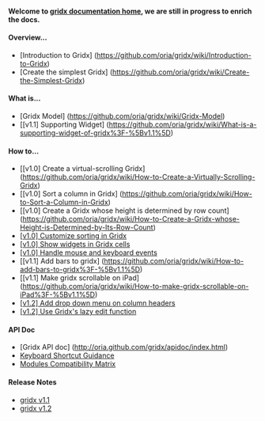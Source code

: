 #### Welcome to [gridx documentation home](https://github.com/oria/gridx/wiki), we are still in progress to enrich the docs.

#### Overview...
* [Introduction to Gridx] (https://github.com/oria/gridx/wiki/Introduction-to-Gridx)
* [Create the simplest Gridx] (https://github.com/oria/gridx/wiki/Create-the-Simplest-Gridx)

#### What is...
* [Gridx Model] (https://github.com/oria/gridx/wiki/Gridx-Model)
* [[v1.1] Supporting Widget] (https://github.com/oria/gridx/wiki/What-is-a-supporting-widget-of-gridx%3F-%5Bv1.1%5D)

#### How to...
* [[v1.0] Create a virtual-scrolling Gridx] (https://github.com/oria/gridx/wiki/How-to-Create-a-Virtually-Scrolling-Gridx)
* [[v1.0] Sort a column in Gridx] (https://github.com/oria/gridx/wiki/How-to-Sort-a-Column-in-Gridx)
* [[v1.0] Create a Gridx whose height is determined by row count] (https://github.com/oria/gridx/wiki/How-to-Create-a-Gridx-whose-Height-is-Determined-by-Its-Row-Count)
* [[v1.0] Customize sorting in Gridx](https://github.com/oria/gridx/wiki/How-to-Customize-Sorting-in-GridX%3F)
* [[v1.0] Show widgets in Gridx cells](https://github.com/oria/gridx/wiki/How-to-show-widgets-in-gridx-cells%3F)
* [[v1.0] Handle mouse and keyboard events](https://github.com/oria/gridx/wiki/How-to-handle-mouse-and-keyboard-events%3F)
* [[v1.1] Add bars to gridx] (https://github.com/oria/gridx/wiki/How-to-add-bars-to-gridx%3F-%5Bv1.1%5D)
* [[v1.1] Make gridx scrollable on iPad] (https://github.com/oria/gridx/wiki/How-to-make-gridx-scrollable-on-iPad%3F-%5Bv1.1%5D)
* [[v1.2] Add drop down menu on column headers](https://github.com/oria/gridx/wiki/Add-drop-down-menu-on-column-headers-%5Bv1.2%5D)
* [[v1.2] Use Gridx's lazy edit function ](https://github.com/oria/gridx/wiki/How-to-use-Gridx's-lazy-edit-function%3F%5Bv1.2%5D)

#### API Doc
* [Gridx API doc] (http://oria.github.com/gridx/apidoc/index.html)
* [Keyboard Shortcut Guidance](https://github.com/oria/gridx/wiki/Gridx-a11y-keyboard-guidance)
* [Modules Compatibility Matrix](http://oria.github.io/gridx/moduleCompatibility.html)

<!--
#### Programmer's Guide - Modules
* [Title Bar] (https://github.com/oria/gridx/wiki/Module---TitleBar)
* [Bar] (https://github.com/oria/gridx/wiki/Module-Bar)
* [Cell Widget] (https://github.com/oria/gridx/wiki/Module-CellWidget)
* [Edit] (https://github.com/oria/gridx/wiki/Module-Edit)
* [Select Row] (https://github.com/oria/gridx/wiki/Module-Select-Row)
* [Menu] (https://github.com/oria/gridx/wiki/Module-Menu)
* [Extended Select Row] (https://github.com/oria/gridx/wiki/Module-Extended-Select-Row)
-->

#### Release Notes
* [gridx v1.1](https://github.com/oria/gridx/wiki/Gridx-v1.1.0-Release-Notes)
* [gridx v1.2](https://github.com/oria/gridx/wiki/Gridx-v1.2.0-Release-Notes)